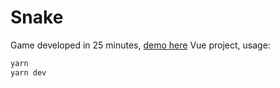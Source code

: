 # Snake
Game developed in 25 minutes, [demo here](https://snake.gufoe.it/)
Vue project, usage:
```bash
yarn
yarn dev
```
